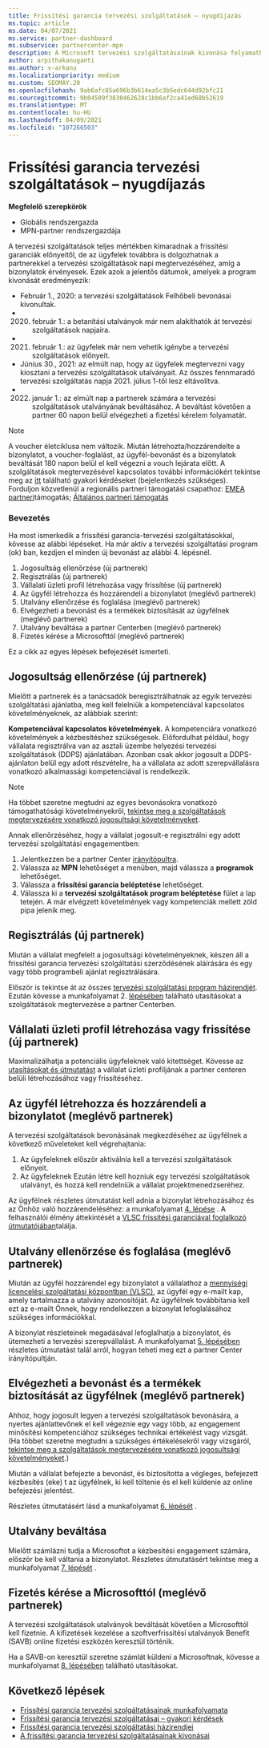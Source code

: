```yaml
---
title: Frissítési garancia tervezési szolgáltatások – nyugdíjazás
ms.topic: article
ms.date: 04/07/2021
ms.service: partner-dashboard
ms.subservice: partnercenter-mpn
description: A Microsoft tervezési szolgáltatásainak kivonása folyamatban van.
author: arpithakanuganti
ms.author: v-arkanu
ms.localizationpriority: medium
ms.custom: SEOMAY.20
ms.openlocfilehash: 9ab6afc85a696b3b614ea5c3b5edc644d92bfc21
ms.sourcegitcommit: 9b04509f3830462628c1bb6af2ca41ed68b52619
ms.translationtype: MT
ms.contentlocale: hu-HU
ms.lasthandoff: 04/09/2021
ms.locfileid: "107266503"
---
```

# <a name="software-assurance-planning-services-retirement"></a>Frissítési garancia tervezési szolgáltatások – nyugdíjazás

**Megfelelő szerepkörök**

- Globális rendszergazda
- MPN-partner rendszergazdája


A tervezési szolgáltatások teljes mértékben kimaradnak a frissítési garanciák előnyeitől, de az ügyfelek továbbra is dolgozhatnak a partnerekkel a tervezési szolgáltatások napi megtervezéséhez, amíg a bizonylatok érvényesek. Ezek azok a jelentős dátumok, amelyek a program kivonását eredményezik: 

- Február 1., 2020: a tervezési szolgáltatások Felhőbeli bevonásai kivonultak.  
- 2020. február 1.: a betanítási utalványok már nem alakíthatók át tervezési szolgáltatások napjaira.  
- 2021. február 1.: az ügyfelek már nem vehetik igénybe a tervezési szolgáltatások előnyeit. 
- Június 30., 2021: az elmúlt nap, hogy az ügyfelek megtervezni vagy kiosztani a tervezési szolgáltatások utalványait. Az összes fennmaradó tervezési szolgáltatás napja 2021. július 1-től lesz eltávolítva.
- 2022. január 1.: az elmúlt nap a partnerek számára a tervezési szolgáltatások utalványának beváltásához. A beváltást követően a partner 60 napon belül elvégezheti a fizetési kérelem folyamatát.  

>[!NOTE]
>A voucher életciklusa nem változik. Miután létrehozta/hozzárendelte a bizonylatot, a voucher-foglalást, az ügyfél-bevonást és a bizonylatok beváltását 180 napon belül el kell végezni a vouch lejárata előtt.  A szolgáltatások megtervezésével kapcsolatos további információkért tekintse meg az [itt](https://partner.microsoft.com/resources/collection/software-assurance-benefit-changes#/) található gyakori kérdéseket (bejelentkezés szükséges).  Forduljon közvetlenül a regionális partneri támogatási csapathoz: [EMEA partneri](mailto:savoucher@msdirectservices.com)támogatás; [Általános partneri támogatás](https://partner.microsoft.com/dashboard/support/servicerequests)


### <a name="get-started"></a>Bevezetés

Ha most ismerkedik a frissítési garancia-tervezési szolgáltatásokkal, kövesse az alábbi lépéseket. Ha már aktív a tervezési szolgáltatási program (ok) ban, kezdjen el minden új bevonást az alábbi 4. lépésnél.

1. Jogosultság ellenőrzése (új partnerek)
2. Regisztrálás (új partnerek)
3. Vállalati üzleti profil létrehozása vagy frissítése (új partnerek)
4. Az ügyfél létrehozza és hozzárendeli a bizonylatot (meglévő partnerek)
5. Utalvány ellenőrzése és foglalása (meglévő partnerek)
6. Elvégezheti a bevonást és a termékek biztosítását az ügyfélnek (meglévő partnerek)
7. Utalvány beváltása a partner Centerben (meglévő partnerek)
8. Fizetés kérése a Microsofttól (meglévő partnerek)

Ez a cikk az egyes lépések befejezését ismerteti.

## <a name="verify-eligibility-new-partners"></a>Jogosultság ellenőrzése (új partnerek)

Mielőtt a partnerek és a tanácsadók beregisztrálhatnak az egyik tervezési szolgáltatási ajánlatba, meg kell felelniük a kompetenciával kapcsolatos követelményeknek, az alábbiak szerint:

**Kompetenciával kapcsolatos követelmények.** A kompetenciára vonatkozó követelmények a kézbesítéshez szükségesek. Előfordulhat például, hogy vállalata regisztrálva van az asztali üzembe helyezési tervezési szolgáltatások (DDPS) ajánlatában. Azonban csak akkor jogosult a DDPS-ajánlaton belül egy adott részvételre, ha a vállalata az adott szerepvállalásra vonatkozó alkalmassági kompetenciával is rendelkezik.

>[!NOTE]
> Ha többet szeretne megtudni az egyes bevonásokra vonatkozó támogathatósági követelményekről, [tekintse meg a szolgáltatások megtervezésére vonatkozó jogosultsági követelményeket](software-assurance-dps-requirements.md).

Annak ellenőrzéséhez, hogy a vállalat jogosult-e regisztrálni egy adott tervezési szolgáltatási engagementben:

1. Jelentkezzen be a partner Center [irányítópultra](https://partner.microsoft.com/dashboard/home).
2. Válassza az **MPN** lehetőséget a menüben, majd válassza a **programok** lehetőséget.
3. Válassza a **frissítési garancia beléptetése** lehetőséget.
4. Válassza ki a **tervezési szolgáltatások program beléptetése** fület a lap tetején. A már elvégzett követelmények vagy kompetenciák mellett zöld pipa jelenik meg.

## <a name="enroll-new-partners"></a>Regisztrálás (új partnerek)

Miután a vállalat megfelelt a jogosultsági követelményeknek, készen áll a frissítési garancia tervezési szolgáltatási szerződésének aláírására és egy vagy több programbeli ajánlat regisztrálására.

Először is tekintse át az összes [tervezési szolgáltatási program házirendjét](https://go.microsoft.com/fwlink/?linkid=2115984). Ezután kövesse a munkafolyamat 2. [lépésében](https://go.microsoft.com/fwlink/?linkid=2115983) található utasításokat a szolgáltatások megtervezése a partner Centerben.


## <a name="create-or-update-your-companys-business-profile-new-partners"></a>Vállalati üzleti profil létrehozása vagy frissítése (új partnerek)

Maximalizálhatja a potenciális ügyfeleknek való kitettséget. Kövesse az [utasításokat és útmutatást](create-a-marketing-profile.md) a vállalat üzleti profiljának a partner centeren belüli létrehozásához vagy frissítéséhez.

## <a name="customer-creates-and-assigns-voucher-existing-partners"></a>Az ügyfél létrehozza és hozzárendeli a bizonylatot (meglévő partnerek)

A tervezési szolgáltatások bevonásának megkezdéséhez az ügyfélnek a következő műveleteket kell végrehajtania:

1. Az ügyfeleknek először aktiválnia kell a tervezési szolgáltatások előnyeit.
2. Az ügyfeleknek Ezután létre kell hozniuk egy tervezési szolgáltatások utalványt, és hozzá kell rendelniük a vállalat projektmenedzseréhez.

Az ügyfélnek részletes útmutatást kell adnia a bizonylat létrehozásához és az Önhöz való hozzárendeléséhez: a munkafolyamat [4. lépése](https://go.microsoft.com/fwlink/?linkid=2115983) . A felhasználói élmény áttekintését a [VLSC frissítési garanciával foglalkozó útmutatójában](https://download.microsoft.com/download/A/7/D/A7D04694-1B1E-4B18-918F-0EDCD43BA2E5/VLSC-Software-Assurance-Guide_en-US.pdf)találja.

## <a name="validate-and-reserve-voucher-existing-partners"></a>Utalvány ellenőrzése és foglalása (meglévő partnerek)

Miután az ügyfél hozzárendel egy bizonylatot a vállalathoz a [mennyiségi licencelési szolgáltatási központban (VLSC)](https://www.microsoft.com/Licensing/servicecenter/default.aspx), az ügyfél egy e-mailt kap, amely tartalmazza a utalvány azonosítóját. Az ügyfélnek továbbítania kell ezt az e-mailt Önnek, hogy rendelkezzen a bizonylat lefoglalásához szükséges információkkal.

A bizonylat részleteinek megadásával lefoglalhatja a bizonylatot, és ütemezheti a tervezési szerepvállalást. A munkafolyamat [5. lépésében](https://go.microsoft.com/fwlink/?linkid=2115983) részletes útmutatást talál arról, hogyan teheti meg ezt a partner Center irányítópultján.

## <a name="complete-engagement-and-provide-deliverables-to-your-customer-existing-partners"></a>Elvégezheti a bevonást és a termékek biztosítását az ügyfélnek (meglévő partnerek)

Ahhoz, hogy jogosult legyen a tervezési szolgáltatások bevonására, a nyertes ajánlattevőnek el kell végeznie egy vagy több, az engagement minősítési kompetenciához szükséges technikai értékelést vagy vizsgát. (Ha többet szeretne megtudni a szükséges értékelésekről vagy vizsgáról, [tekintse meg a szolgáltatások megtervezésére vonatkozó jogosultsági követelményeket](software-assurance-dps-requirements.md).)

Miután a vállalat befejezte a bevonást, és biztosította a végleges, befejezett kézbesítés (eke) t az ügyfélnek, ki kell töltenie és el kell küldenie az online befejezési jelentést.

Részletes útmutatásért lásd a munkafolyamat [6. lépését](https://go.microsoft.com/fwlink/?linkid=2115983) .

## <a name="redeem-voucher"></a>Utalvány beváltása

Mielőtt számlázni tudja a Microsoftot a kézbesítési engagement számára, először be kell váltania a bizonylatot. Részletes útmutatásért tekintse meg a munkafolyamat [7. lépését](https://go.microsoft.com/fwlink/?linkid=2115983) .

## <a name="request-payment-from-microsoft-existing-partners"></a>Fizetés kérése a Microsofttól (meglévő partnerek)

A tervezési szolgáltatások utalványok beváltását követően a Microsofttól kell fizetnie. A kifizetések kezelése a szoftverfrissítési utalványok Benefit (SAVB) online fizetési eszközén keresztül történik.

Ha a SAVB-on keresztül szeretne számlát küldeni a Microsoftnak, kövesse a munkafolyamat [8. lépésében](https://go.microsoft.com/fwlink/?linkid=2115983) található utasításokat.

## <a name="next-steps"></a>Következő lépések

- [Frissítési garancia tervezési szolgáltatásainak munkafolyamata](https://go.microsoft.com/fwlink/?linkid=2115983)
- [Frissítési garancia tervezési szolgáltatásai – gyakori kérdések](https://go.microsoft.com/fwlink/?linkid=2116077)
- [Frissítési garancia tervezési szolgáltatási házirendjei](https://go.microsoft.com/fwlink/?linkid=2115984)
- [A frissítési garancia tervezési szolgáltatásainak kivonásai](https://query.prod.cms.rt.microsoft.com/cms/api/am/binary/RE4sln9)
